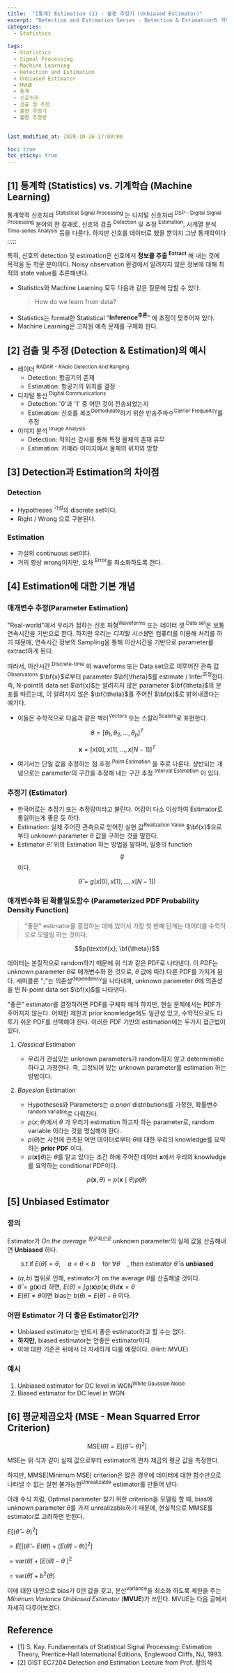 ```yaml
---
title:  "[통계] Estimation (1) - 불편 추정기 (Unbiased Estimator)"
excerpt: "Detection and Estimation Series - Detection & Estimation의 개념과 Unbiased Estimator"
categories:
  - Statistics
  
tags:
  - Statistics
  - Signal Processing
  - Machine Learning
  - Detection and Estimation
  - Unbiased Estimator
  - MVUE
  - 통계
  - 신호처리
  - 검출 및 추정
  - 불편 추정기
  - 불편 추정량

  
last_modified_at: 2020-10-26-17:00:00

toc: true
toc_sticky: true
---
```


## [1] 통계학 (Statistics) vs. 기계학습 (Machine Learning)
 통계학적 신호처리 <sup>Statistical Signal Processing</sup> 는 디지털 신호처리 <sup>DSP - Digital Signal Processing</sup> 분야의 한 갈래로, 신호의 검출 <sup>Detection</sup> 및 추정 <sup>Estimation</sup>, 시계열 분석 <sup>Time-series Analysis</sup> 등을 다룬다. 하지만 신호를 데이터로 했을 뿐이지 그냥 통계학이다 ;;;;;
 
 특히, 신호의 detection 및 estimation은 신호에서 **정보를 추출 <sup>Extract</sup>** 해 내는 것에 목적을 둔 학문 분야이다. Noisy observation 환경에서 알려지지 않은 정보에 대해 최적의 state value를 추론해낸다.
 
- Statistics와 Machine Learning 모두 다음과 같은 질문에 답할 수 있다.
	> How do we learn from data?
- Statistics는 formal한 Statistical "**Inference<sup>추론</sup>**" 에 초점이 맞추어져 있다.
- Machine Learning은 고차원 예측 문제를 구체화 한다.

## [2] 검출 및 추정 (Detection & Estimation)의 예시
- 레이더 <sup>RADAR - RAdio Detection And Ranging</sup>
	- Detection: 항공기의 존재
	- Estimation: 항공기의 위치를 결정
- 디지털 통신 <sup>Digital Communications</sup>
	- Detection: '0'과 '1' 중 어떤 것이 전송되었는지
	- Estimation: 신호를 복조<sup>Demodulate</sup>하기 위한 반송주파수<sup>Carrier Frequency</sup>를 추정
- 이미지 분석 <sup>Image Analysis</sup>
	- Detection: 적외선 감시를 통해 특정 물체의 존재 유무
	- Estimation: 카메라 이미지에서 물체의 위치와 방향


## [3] Detection과 Estimation의 차이점
### Detection
- Hypotheses <sup>가설</sup>의 discrete set이다.
- Right / Wrong 으로 구분된다.

### Estimation
- 가설의 continuous set이다.
- 거의 항상 wrong이지만, 오차 <sup>Error</sup>를 최소화하도록 한다.


## [4] Estimation에 대한 기본 개념

### 매개변수 추정(Parameter Estimation)

 "Real-world"에서 우리가 접하는 신호 파형<sup>Waveforms</sup> 또는 데이터 셋 <sup>Data set</sup>은 보통 연속시간을 기반으로 한다. 하지만 우리는 *디지털 시스템*인 컴퓨터를 이용해 처리를 하기 때문에, 연속시간 정보의 Sampling을 통해 이산시간을 기반으로 parameter를 extract하게 된다.
 
 따라서, 이산시간 <sup>Discrete-time</sup> 의 waveforms 또는 Data set으로 이루어진 관측 값 <sup>Observatons</sup> $\bf{x}$로부터 parameter $\bf{\theta}$를 estimate / Infer<sup>추정</sup>한다. 즉, N-point의 data set $\bf{x}$는 알려지지 않은 parameter $\bf{\theta}$의 분포를 따르는데, 이 알려지지 않은 $\bf{\theta}$를 주어진 $\bf{x}$로 밝혀내겠다는 얘기다.

- 이들은 수학적으로 다음과 같은 벡터<sup>Vectors</sup> 또는 스칼라<sup>Scalars</sup>로 표현한다.

$$\theta=[\theta_1, \theta_2, ..., \theta_p ]^T$$

$$\textbf{x} = [ x[0], x[1], ... , x[N-1] ]^T$$

- 여기서는 단일 값을 추정하는 점 추정 <sup>Point Estimation</sup> 을 주로 다룬다. 상반되는 개념으로는 parameter의 구간을 추정해 내는 구간 추정 <sup>Interval Estimation</sup> 이 있다.


### 추정기 (Estimator)

- 한국어로는 추정기 또는 추정량이라고 불린다. 어감이 다소 이상하여 Estimator로 통일하는게 좋은 듯 하다.
- Estimation: 실제 주어진 관측으로 얻어진 실현 값<sup>Realization Value</sup> $\bf{x}$으로 부터 unknown parameter $\theta$ 값을 구하는 것을 말한다.
- Estimator $\hat{\theta}$: 위의 Estimation 하는 방법을 말하며, 일종의 function $$g$$ 이다.

$$\hat{\theta} = g( x[0], x[1], ... , x[N-1] )$$


### 매개변수화 된 확률밀도함수 (Parameterized PDF Probability Density Function)
> "좋은" estimator를 결정하는 데에 있어서 가장 첫 번째 단계는 데이터를 수학적으로 모델링 하는 것이다.

$$p(\textbf{x}; \bf{\theta})$$

 데이터는 본질적으로 random하기 때문에 위 식과 같은 PDF로 나타낸다. 이 PDF는 unknown parameter $\theta$로 매개변수화 한 것으로, $\theta$ 값에 따라 다른 PDF를 가지게 된다. 세미콜론 ";"는 의존성<sup>dependency</sup>을 나타내며, unknown parameter $\theta$에 의존성을 띈 N-point data set $\bf{x}$를 나타낸다.
 
 "좋은" estimator를 결정하려면 PDF를 구체화 해야 하지만, 현실 문제에서는 PDF가 주어지지 않는다. 어떠한 제한과 prior knowledge에도 일관성 있고, 수학적으로도 다루기 쉬운 PDF를 선택해야 한다. 이러한 PDF 기반의 estimation에는 두가지 접근법이 있다.

1. *Classical* Estimation
	- 우리가 관심있는 unknown parameters가 random하지 않고 deterministic하다고 가정한다. 즉, 고정되어 있는 unknown parameter를 estimation 하는 방법이다.
	
2. *Bayesian* Estimation
	- Hypotheses와 Parameters는 *a priori* distributions를 가정한, 확률변수<sup>random variable</sup>로 다뤄진다.
	- $p(x;\theta)$에서 $\theta$ 가 우리가 estimation 하고자 하는 parameter로, random variable 이라는 것을 명심해야 한다.
	- $p(\theta)$는 사전에 관측된 어떤 데이터로부터 $\theta$에 대한 우리의 knowledge를 요약하는 **prior PDF** 이다.
	- $p(\textbf{x} \| \theta)$는 $\theta$를 알고 있다는 조건 하에 주어진 데이터 $\textbf{x}$에서 우리의 knowledge를 요약하는 conditional PDF이다.
	
$$p(\textbf{x}, \theta)= p(\textbf{x} \mid \theta)p(\theta)$$


## [5] Unbiased Estimator

### 정의
 Estimator가 *On the average <sup>평균적으로</sup>* unknown parameter의 실제 값을 산출해내면 **Unbiased** 하다.
 
 $$s.t. \text{if}\ E(\hat{\theta}) = \theta, \quad a< \theta <b \quad \text{for } \forall \theta \quad \text{, then estimator } \hat{\theta} \text{ is } \textbf{unbiased}$$
 
- $(a,b)$ 범위로 인해, estimator가 on the average $\theta$를 산출해낼 것이다.
- $\hat{\theta}=g(\textbf{x})$라 하면, $E(\hat{\theta}) =\int{g(\textbf{x})p(\textbf{x};\theta)d\textbf{x}}= \theta$
- $E(\hat{\theta})\ne \theta$이면 bias는 $b(\theta) = E(\hat{\theta}) - \theta$ 이다.

### 어떤 Estimator 가 더 좋은 Estimator인가?
- Unbiased estimator는 반드시 좋은 estimator라고 할 수는 없다.
- **하지만,** biased estimator는 안좋은 estimator이다.
- 이에 대한 기준은 뒤에서 더 자세하게 다룰 예정이다. (Hint: MVUE)

### 예시
1. Unbiased estimator for DC level in WGN<sup>White Gaussian Noise</sup>
2. Biased estimator for DC level in WGN


## [6] 평균제곱오차 (MSE - Mean Squarred Error Criterion)

$$\text{MSE}(\hat{\theta}) = E\left[ \left(\hat{\theta} - \theta \right)^2 \right]$$

 MSE<sup></sup>는 위 식과 같이 실제 값으로부터 estimator의 편차 제곱의 평균 값을 측정한다.

 하지만, MMSE(Minimum MSE) criterion은 많은 경우에 데이터에 대한 함수만으로 나타낼 수 없는 실현 불가능한<sup>Unrealizable</sup> estimator를 만들어 낸다.
 
 아래 수식 처럼, Optimal parameter 찾기 위한 criterion을 모델링 할 때, bias에 unknown parameter $\theta$를 가져 unrealizable하기 때문에, 현실적으로 MMSE를 estimator로 고려하면 안된다.
 
$E\left[ \left(\hat{\theta} - \theta \right)^2 \right]$

$=E \left[ \left[\left(\hat{\theta} - E(\hat{\theta}) \right) +\left(E(\hat{\theta}) - \theta \right) \right]^2 \right]$

$= \text{var}(\hat{\theta}) +\left[E(\hat{\theta})-\theta\ \right]^2$

$= \text{var}(\hat{\theta}) +b^2(\theta)$

이에 대한 대안으로 bias가 0인 값을 갖고, 분산<sup>variance</sup>을 최소화 하도록 제한을 주는 *Minimum Variance Unbiased Estimator* (**MVUE**)가 쓰인다. MVUE는 다음 글에서 자세히 다루어보겠다.

## Reference
- [1] S. Kay. Fundamentals of Statistical Signal Processing: Estimation Theory, Prentice-Hall International Editions, Englewood Cliffs, NJ, 1993.
- [2] GIST EC7204 Detection and Estimation Lecture from Prof. 황의석

